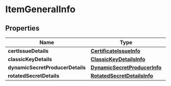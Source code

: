 

# ItemGeneralInfo

## Properties

Name | Type | Description | Notes
------------ | ------------- | ------------- | -------------
**certIssueDetails** | [**CertificateIssueInfo**](CertificateIssueInfo.md) |  |  [optional]
**classicKeyDetails** | [**ClassicKeyDetailsInfo**](ClassicKeyDetailsInfo.md) |  |  [optional]
**dynamicSecretProducerDetails** | [**DynamicSecretProducerInfo**](DynamicSecretProducerInfo.md) |  |  [optional]
**rotatedSecretDetails** | [**RotatedSecretDetailsInfo**](RotatedSecretDetailsInfo.md) |  |  [optional]



